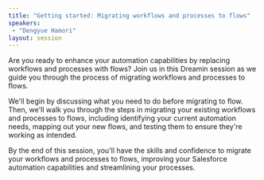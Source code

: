 ```yaml
---
title: "Getting started: Migrating workflows and processes to flows"
speakers:
 - "Dengyue Hamori"
layout: session
---
```


Are you ready to enhance your automation capabilities by replacing workflows and processes with flows? Join us in this Dreamin session as we guide you through the process of migrating workflows and processes to flows.

We'll begin by discussing what you need to do before migrating to flow. Then, we'll walk you through the steps in migrating your existing workflows and processes to flows, including identifying your current automation needs, mapping out your new flows, and testing them to ensure they're working as intended.

By the end of this session, you'll have the skills and confidence to migrate your workflows and processes to flows, improving your Salesforce automation capabilities and streamlining your processes.
